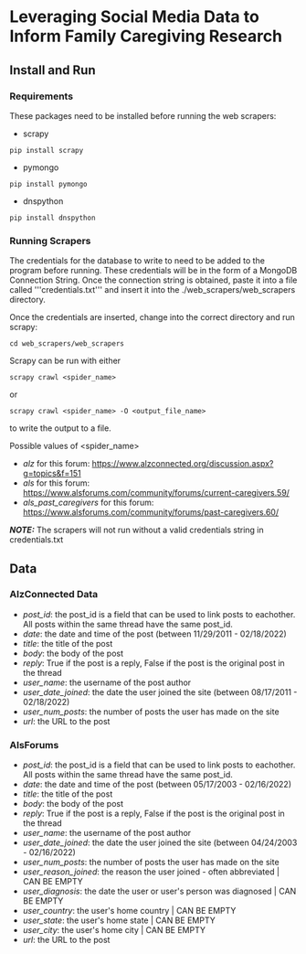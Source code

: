 # Leveraging Social Media Data to Inform Family Caregiving Research

## Install and Run
### Requirements
These packages need to be installed before running the web scrapers:
- scrapy
```
pip install scrapy
```
- pymongo
```
pip install pymongo
```
- dnspython
```
pip install dnspython
```
### Running Scrapers
The credentials for the database to write to need to be added to the program before running. These credentials will be in the form of a MongoDB Connection String. Once the connection string is obtained, paste it into a file called '''credentials.txt''' and insert it into the ./web_scrapers/web_scrapers directory.

Once the credentials are inserted, change into the correct directory and run scrapy:
```
cd web_scrapers/web_scrapers
```
Scrapy can be run with either
```
scrapy crawl <spider_name>
```
or
```
scrapy crawl <spider_name> -O <output_file_name>
```
to write the output to a file.

Possible values of <spider_name>
- *alz* for this forum: https://www.alzconnected.org/discussion.aspx?g=topics&f=151
- *als* for this forum: https://www.alsforums.com/community/forums/current-caregivers.59/
- *als_past_caregivers* for this forum: https://www.alsforums.com/community/forums/past-caregivers.60/

***NOTE:*** The scrapers will not run without a valid credentials string in credentials.txt

## Data
### AlzConnected Data
- *post_id*: the post_id is a field that can be used to link posts to eachother. All posts within the same thread have the same post_id. 
- *date*: the date and time of the post (between 11/29/2011 - 02/18/2022)
- *title*: the title of the post
- *body*: the body of the post
- *reply*: True if the post is a reply, False if the post is the original post in the thread
- *user_name*: the username of the post author
- *user_date_joined*: the date the user joined the site (between 08/17/2011 - 02/18/2022)
- *user_num_posts*: the number of posts the user has made on the site
- *url*: the URL to the post

### AlsForums
- *post_id*: the post_id is a field that can be used to link posts to eachother. All posts within the same thread have the same post_id. 
- *date*: the date and time of the post (between 05/17/2003 - 02/16/2022)
- *title*: the title of the post
- *body*: the body of the post
- *reply*: True if the post is a reply, False if the post is the original post in the thread
- *user_name*: the username of the post author
- *user_date_joined*: the date the user joined the site (between 04/24/2003 - 02/16/2022)
- *user_num_posts*: the number of posts the user has made on the site
- *user_reason_joined*: the reason the user joined - often abbreviated | CAN BE EMPTY
- *user_diagnosis*: the date the user or user's person was diagnosed | CAN BE EMPTY
- *user_country*: the user's home country | CAN BE EMPTY
- *user_state*: the user's home state | CAN BE EMPTY
- *user_city*: the user's home city | CAN BE EMPTY
- *url*: the URL to the post
